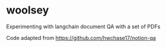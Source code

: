# woolsey

Experimenting with langchain document QA with a set of PDFs

Code adapted from https://github.com/hwchase17/notion-qa
